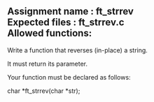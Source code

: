 Assignment name  : ft_strrev  
Expected files   : ft_strrev.c   
Allowed functions:   
--------------------------------------------------------------------------------

Write a function that reverses (in-place) a string.

It must return its parameter.

Your function must be declared as follows:

char    *ft_strrev(char *str);
